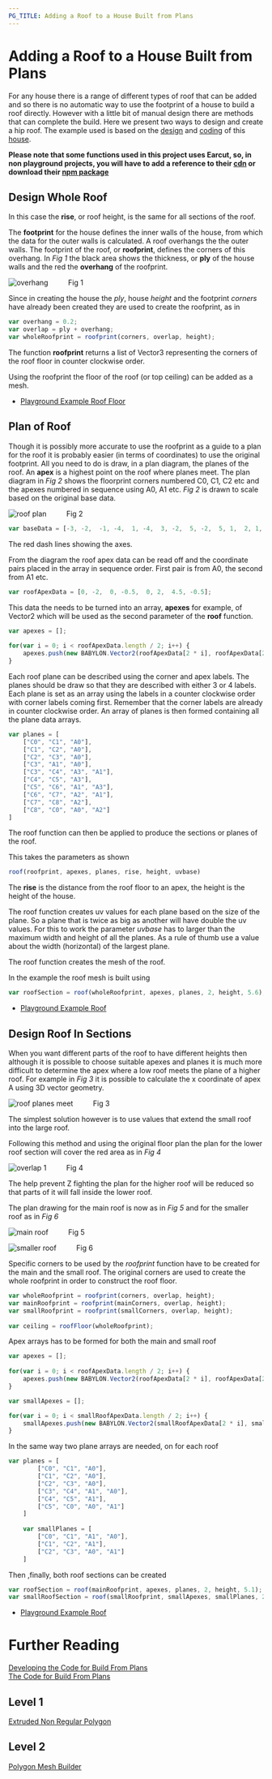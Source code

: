 ```yaml
---
PG_TITLE: Adding a Roof to a House Built from Plans
---
```


# Adding a Roof to a House Built from Plans

For any house there is a range of different types of roof that can be added and so there is no automatic way to use the footprint of a house to build a roof directly. However with a little bit of manual design there are methods that can complete the build. Here we present two ways to design and create a hip roof. The example used is based on the [design](/samples/House) and [coding](/samples/House_Use) of this [house](https://www.babylonjs-playground.com/#4GBWI5#265).

**Please note that some functions used in this project uses Earcut, so, in non playground projects, you will have to add a reference to their [cdn](https://unpkg.com/earcut@2.1.1/dist/earcut.min.js) or download their [npm package](https://github.com/mapbox/earcut#install)**

## Design Whole Roof

In this case the **rise**, or roof height, is the same for all sections of the roof.

The **footprint** for the house defines the inner walls of the house, from which the data for the outer walls is calculated. A roof overhangs the the outer walls. The footprint of the roof, or **roofprint**, defines the corners of this overhang. In _Fig 1_ the black area shows the thickness, or **ply** of the house walls and the red the **overhang** of the roofprint.

![overhang](/img/samples/roof1.jpg)
&nbsp;&nbsp;&nbsp;&nbsp;&nbsp;&nbsp;&nbsp;&nbsp;&nbsp;Fig 1

Since in creating the house the _ply_, house _height_ and the footprint _corners_ have already been created they are used to create the roofprint, as in

```javascript
var overhang = 0.2;
var overlap = ply + overhang;
var wholeRoofprint = roofprint(corners, overlap, height);
```

The function **roofprint** returns a list of Vector3 representing the corners of the roof floor in counter clockwise order.

Using the roofprint the floor of the roof (or top ceiling) can be added as a mesh.

* [Playground Example Roof Floor](https://www.babylonjs-playground.com/#1Z71FW#41)

## Plan of Roof

Though it is possibly more accurate to use the roofprint as a guide to a plan for the roof it is probably easier (in terms of coordinates) to use the original footprint. All you need to do is draw, in a plan diagram, the planes of the roof. An **apex** is a highest point on the roof where planes meet. The plan diagram in _Fig 2_ shows the floorprint corners numbered C0, C1, C2 etc and the apexes numbered in sequence using A0, A1 etc. _Fig 2_ is drawn to scale based on the original base data. 

![roof plan](/img/samples/roof2.jpg)
&nbsp;&nbsp;&nbsp;&nbsp;&nbsp;&nbsp;&nbsp;&nbsp;&nbsp;Fig 2

```javascript
var baseData = [-3, -2,  -1, -4,  1, -4,  3, -2,  5, -2,  5, 1,  2, 1,  2, 3,  -3, 3];
```
The red dash lines showing the axes.

From the diagram the roof apex data can be read off and the coordinate pairs placed in the array in sequence order. First pair is from A0, the second from A1 etc.

```javascript
var roofApexData = [0, -2,  0, -0.5,  0, 2,  4.5, -0.5];
```

This data the needs to be turned into an array, **apexes** for example, of Vector2 which will be used as the second parameter of the **roof** function.

```javascript
var apexes = [];
	
for(var i = 0; i < roofApexData.length / 2; i++) {
	apexes.push(new BABYLON.Vector2(roofApexData[2 * i], roofApexData[2 * i + 1]))
}
```
Each roof plane can be described using the corner and apex labels. The planes should be draw so that they are described with either 3 or 4 labels. Each plane is set as an array using the labels in a counter clockwise order with corner labels coming first. Remember that the corner labels are already in counter clockwise order. An array of planes is then formed containing all the plane data arrays.

```javascript
var planes = [
	["C0", "C1", "A0"],
	["C1", "C2", "A0"],
	["C2", "C3", "A0"],
	["C3", "A1", "A0"],
	["C3", "C4", "A3", "A1"],
	["C4", "C5", "A3"],
	["C5", "C6", "A1", "A3"],
	["C6", "C7", "A2", "A1"],
	["C7", "C8", "A2"],
	["C8", "C0", "A0", "A2"]
]
```

The roof function can then be applied to produce the sections or planes of the roof. 

This takes the parameters as shown

```javascript
roof(roofprint, apexes, planes, rise, height, uvbase)
```

The **rise** is the distance from the roof floor to an apex, the height is the height of the house.

The roof function creates uv values for each plane based on the size of the plane. So a plane that is twice as big as another will have double the uv values. For this to work the parameter _uvbase_ has to larger than the maximum width and height of all the planes. As a rule of thumb use a value about the width (horizontal) of the largest plane.

The roof function creates the mesh of the roof.

In the example the roof mesh is built using

```javascript
var roofSection = roof(wholeRoofprint, apexes, planes, 2, height, 5.6);
```

* [Playground Example Roof](https://www.babylonjs-playground.com/#1Z71FW#42)

## Design Roof In Sections

When you want different parts of the roof to have different heights then although it is possible to choose suitable apexes and planes it is much more difficult to determine the apex where a low roof meets the plane of a higher roof. For example in _Fig 3_ it is possible to calculate the x coordinate of apex A using 3D vector geometry.

![roof planes meet](/img/samples/roof3.jpg)
&nbsp;&nbsp;&nbsp;&nbsp;&nbsp;&nbsp;&nbsp;&nbsp;&nbsp;Fig 3

The simplest solution however is to use values that extend the small roof into the large roof.

Following this method and using the original floor plan the plan for the lower roof section will cover the red area as in _Fig 4_

![overlap 1](/img/samples/roof4.jpg)
&nbsp;&nbsp;&nbsp;&nbsp;&nbsp;&nbsp;&nbsp;&nbsp;&nbsp;Fig 4

The help prevent Z fighting the plan for the higher roof will be reduced so that parts of it will fall inside the lower roof.

The plan drawing for the main roof is now as in _Fig 5_ and for the smaller roof as in _Fig 6_

![main roof](/img/samples/roof5.jpg)
&nbsp;&nbsp;&nbsp;&nbsp;&nbsp;&nbsp;&nbsp;&nbsp;&nbsp;Fig 5

![smaller roof](/img/samples/roof6.jpg)
&nbsp;&nbsp;&nbsp;&nbsp;&nbsp;&nbsp;&nbsp;&nbsp;&nbsp;Fig 6

Specific corners to be used by the _roofprint_ function have to be created for the main and the small roof. The original corners are used to create the whole roofprint in order to construct the roof floor.

```javascript
var wholeRoofprint = roofprint(corners, overlap, height);
var mainRoofprint = roofprint(mainCorners, overlap, height);
var smallRoofprint = roofprint(smallCorners, overlap, height);
	
var ceiling = roofFloor(wholeRoofprint);
```
Apex arrays has to be formed for both the main and small roof

```javascript
var apexes = [];
	
for(var i = 0; i < roofApexData.length / 2; i++) {
	apexes.push(new BABYLON.Vector2(roofApexData[2 * i], roofApexData[2 * i + 1]))
}

var smallApexes = [];

for(var i = 0; i < smallRoofApexData.length / 2; i++) {
	smallApexes.push(new BABYLON.Vector2(smallRoofApexData[2 * i], smallRoofApexData[2 * i + 1]))
}
```

In the same way two plane arrays are needed, on for each roof

```javascript
var planes = [
		["C0", "C1", "A0"],
		["C1", "C2", "A0"],
		["C2", "C3", "A0"],
		["C3", "C4", "A1", "A0"],
		["C4", "C5", "A1"],
		["C5", "C0", "A0", "A1"]
	]
	
	var smallPlanes = [
		["C0", "C1", "A1", "A0"],
		["C1", "C2", "A1"],
		["C2", "C3", "A0", "A1"]
	]
```

Then ,finally, both roof sections can be created

```javascript
var roofSection = roof(mainRoofprint, apexes, planes, 2, height, 5.1);
var smallRoofSection = roof(smallRoofprint, smallApexes, smallPlanes, 2, height - 1, 5.1);
```

* [Playground Example Roof](https://www.babylonjs-playground.com/#1Z71FW#43)

# Further Reading

[Developing the Code for Build From Plans](/samples/House)  
[The Code for Build From Plans](/samples/House_Use)

## Level 1
[Extruded Non Regular Polygon](/how_to/parametric_shapes#extruded-non-regular-polygon)  

## Level 2
[Polygon Mesh Builder](/How_To/PolygonMeshBuilder)
